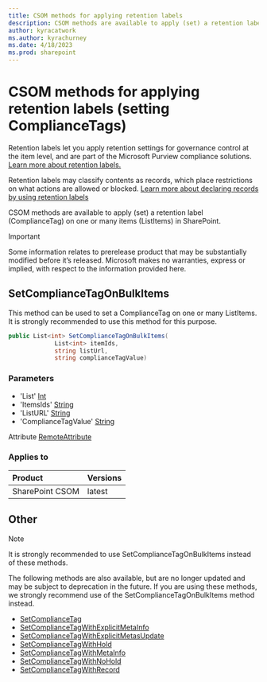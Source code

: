```yaml
---
title: CSOM methods for applying retention labels
description: CSOM methods are available to apply (set) a retention label (ComplianceTag) on one or many items (ListItems) in SharePoint. 
author: kyracatwork
ms.author: kyrachurney
ms.date: 4/18/2023
ms.prod: sharepoint
---
```


# CSOM methods for applying retention labels (setting ComplianceTags)

Retention labels let you apply retention settings for governance control at the item level, and are part of the Microsoft Purview compliance solutions. [Learn more about retention labels.](/microsoft-365/compliance/retention#retention-labels)

Retention labels may classify contents as records, which place restrictions on what actions are allowed or blocked. [Learn more about declaring records by using retention labels](/microsoft-365/compliance/declare-records)

CSOM methods are available to apply (set) a retention label (ComplianceTag) on one or many items (ListItems) in SharePoint. 

> [!IMPORTANT]
> Some information relates to prerelease product that may be substantially modified before it’s released. Microsoft makes no warranties, express or implied, with respect to the information provided here.

## SetComplianceTagOnBulkItems

This method can be used to set a ComplianceTag on one or many ListItems. It is strongly recommended to use this method for this purpose.

```c#
public List<int> SetComplianceTagOnBulkItems( 
             List<int> itemIds, 
             string listUrl, 
             string complianceTagValue)
```

### Parameters

- 'List' [Int](/en-us/dotnet/api/system.int32)
- 'ItemsIds' [String](/dotnet/api/system.string)
- 'ListURL' [String](/dotnet/api/system.string)
- 'ComplianceTagValue' [String](/dotnet/api/system.string)

Attribute [RemoteAttribute](/dotnet/api/microsoft.sharepoint.client.remoteattribute)

### Applies to

|Product|Versions|
|:---|:---|
|SharePoint CSOM|latest|

## Other

> [!NOTE] 
> It is strongly recommended to use SetComplianceTagOnBulkItems instead of these methods.

The following methods are also available, but are no longer updated and may be subject to deprecation in the future. If you are using these methods, we strongly recommend use of the SetComplianceTagOnBulkItems method instead.

* [SetComplianceTag](/dotnet/api/microsoft.sharepoint.client.listitem.setcompliancetag)
* [SetComplianceTagWithExplicitMetaInfo](/dotnet/api/microsoft.sharepoint.client.listitem.setcompliancetagwithexplicitmetasupdate)
* [SetComplianceTagWithExplicitMetasUpdate](/dotnet/api/microsoft.sharepoint.client.listitem.setcompliancetagwithexplicitmetasupdate)
* [SetComplianceTagWithHold](/dotnet/api/microsoft.sharepoint.client.listitem.setcompliancetagwithhold)
* [SetComplianceTagWithMetaInfo](/dotnet/api/microsoft.sharepoint.client.listitem.setcompliancetagwithmetainfo)
* [SetComplianceTagWithNoHold](/dotnet/api/microsoft.sharepoint.client.listitem.setcompliancetagwithnohold)
* [SetComplianceTagWithRecord](/dotnet/api/microsoft.sharepoint.client.listitem.setcompliancetagwithrecord)
